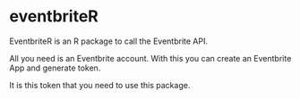 # eventbriteR

EventbriteR is an R package to call the Eventbrite API. 

All you need is an Eventbrite account. With this you can create an Eventbrite App and generate token. 

It is this token that you need to use this package. 
